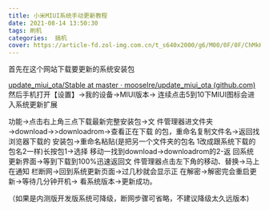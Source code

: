 ```yaml
---
title: 小米MIUI系统手动更新教程
date: 2021-08-14 13:50:30
tags: 刷机
categories:  搞机
cover: https://article-fd.zol-img.com.cn/t_s640x2000/g6/M00/0F/0F/ChMkKmB5G4eIcyyhAAAsM6THg04AANSAwMNPMwAACxL790.jpg
---
```


 首先在这个网站下载要更新的系统安装包

 [update_miui_ota/Stable at master · mooseIre/update_miui_ota (github.com)](https://github.com/mooseIre/update_miui_ota/tree/master/Stable)
然后手机打开【设置】→我的设备→MIUI版本→ 连续点击5到10下MIUI图标会进入系统更新扩展

 功能→点击右上角三点下载最新完整安装包→文 件管理器进文件夹 →download→>downloadrom→查看正在下载 的包，重命名复制文件名→返回找浏览器下载的 安装包→重命名粘贴(是把另一个文件夹的包名 1改成跟系统下载的包名2一样)长按包1→选择 移动一找到download→downloadrom的2-返 回系统更新界面→等到下载到100%迅速返回文 件管理器点击左下角的移动、替换→马上在通知 栏断网→回到系统更新页面→过几秒就会显示正 在解密→解密完会重启更新→等待几分钟开机→ 看系统版本→更新成功。

（如果是内测版开发版系统可降级，断网步骤可省略，不建议降级太久远版本)

